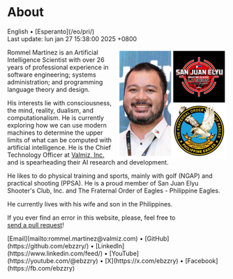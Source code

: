 About
=====

<div class="center">English • [Esperanto](/eo/pri/)</div>
<div class="center">Last update: lun jan 27 15:38:00 2025 +0800 </div>

<div>
<img src="/images/site/ebzzry.png" style="float: right; width: 50%; margin: 0px 0px 0px 10px">

Rommel Martínez is an Artificial Intelligence Scientist with over 26 years of
professional experience in software engineering; systems administration; and
programming language theory and design.

His interests lie with consciousness, the mind, reality, dualism, and
computationalism. He is currently exploring how we can use modern machines to
determine the upper limits of what can be computed with artificial intelligence.
He is the Chief Technology Officer at [Valmiz, Inc.](https://valmiz.com) and is
spearheading their AI research and development.

He likes to do physical training and sports, mainly with golf (NGAP) and
practical shooting (PPSA). He is a proud member of San Juan Elyu Shooter's Club,
Inc.  and The Fraternal Order of Eagles - Philippine Eagles.

He currently lives with his wife and son in the Philippines.

If you ever find an error in this website, please, feel free to [send a pull request](https://github.com/ebzzry/ebzzry.github.io)!
</div>
<div class="center">
[Email](mailto:rommel.martinez@valmiz.com) • [GitHub](https://github.com/ebzzry/) • [LinkedIn](https://www.linkedin.com/feed/) • [YouTube](https://youtube.com/@ebzzry) • [X](https://x.com/ebzzry) • [Facebook](https://fb.com/ebzzry)<br>
</div>
